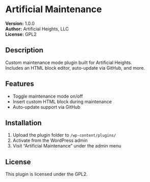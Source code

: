 # Artificial Maintenance

**Version:** 1.0.0  
**Author:** Artificial Heights, LLC  
**License:** GPL2

## Description

Custom maintenance mode plugin built for Artificial Heights.  
Includes an HTML block editor, auto-update via GitHub, and more.

## Features

- Toggle maintenance mode on/off
- Insert custom HTML block during maintenance
- Auto-update support via GitHub

## Installation

1. Upload the plugin folder to `/wp-content/plugins/`
2. Activate from the WordPress admin
3. Visit “Artificial Maintenance” under the admin menu

## License

This plugin is licensed under the GPL2.
